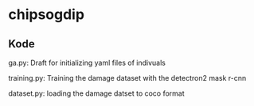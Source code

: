 # chipsogdip

## Kode 

ga.py: Draft for initializing yaml files of indivuals 

training.py: Training the damage dataset with the detectron2 mask r-cnn 

dataset.py: loading the damage datset to coco format 